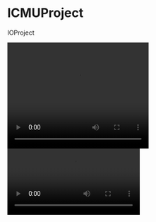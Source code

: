# ICMUProject
IOProject

<video width="320" height="240" controls>
  <source src="https://github.com/mariusz0674/ICMUProject/blob/master/ICMOpresentation.mkv" type="video/mkv">
</video>
<video src="https://github.com/mariusz0674/ICMUProject/blob/master/ICMOpresentation.mkv" controls></video>
